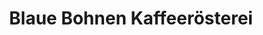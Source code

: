 ---
title: "Blaue Bohnen Kaffeerösterei"
url: /berlin/blaue-bohnen-kaffeeroesterei/
shop: Kaffee
---
